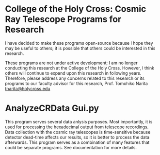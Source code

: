 # College of the Holy Cross: Cosmic Ray Telescope Programs for Research
I have decided to make these programs open-source because I hope they may be useful to others; it is possible that others could be interested in this research.

These programs are not under active development; I am no longer conducting this research at the College of the Holy Cross. However, I think others will continue to expand upon this research in following years. Therefore, please address any concerns related to this research or its programs to our faculty advisor for this research, Prof. Tomohiko Narita tnarita@holycross.edu

# AnalyzeCRData Gui.py
This program serves several data anlysis purposes. Most importantly, it is used for processing the hexadecimal output from telescope recordings. Data collection with the cosmic ray telescopes is time-sensitive because detector dead-time affects our results, so it is better to process the data afterwards. This program serves as a combination of many features that could be separate programs. See documentation for more details.
